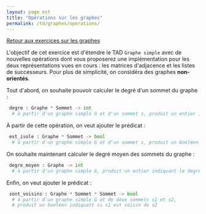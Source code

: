 ```yaml
---
layout: page_ext
title: "Opérations sur les graphes"
permalink: /td/graphes/operations/
---
```


[Retour aux exercices sur les graphes](../)

L'objectif de cet exercice est d'étendre le TAD `Graphe simple` avec de nouvelles opérations dont vous proposerez une implémentation pour les deux représentations vues en cours : les matrices d'adjacence et les listes de successeurs. Pour plus de simplicité, on considéra des graphes **non-orientés**.

Tout d'abord, on souhaite pouvoir calculer le degré d'un sommet du graphe :

```python
 degre : Graphe * Sommet -> int
  # à partir d'un graphe simple G et d'un sommet s, produit un entier indiquant le degré de s
```

À partir de cette opération, on veut ajouter le prédicat :

```python
 est_isole : Graphe * Sommet -> bool
  # à partir d'un graphe simple G et d'un sommet s, produit un booléen indiquant si s est isolé
```

On souhaite maintenant calculer le degré moyen des sommets du graphe :

```python
 degre_moyen : Graphe -> int
  # à partir d'un graphe simple G, produit un entier indiquant le degré moyen des sommets de G
```

Enfin, on veut ajouter le prédicat :

```python
 sont_voisins : Graphe * Sommet * Sommet -> bool
  # à partir d'un graphe simple G et de deux sommets s1 et s2, 
  # produit un booléen indiquant si s1 est voisin de s2
```
